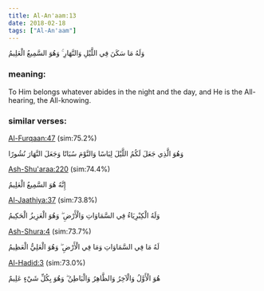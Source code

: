 ```yaml
---
title: Al-An'aam:13
date: 2018-02-18
tags: ["Al-An'aam"]
---
```

وَلَهُ مَا سَكَنَ فِي اللَّيْلِ وَالنَّهَارِ ۚ وَهُوَ السَّمِيعُ الْعَلِيمُ
### meaning: 
To Him belongs whatever abides in the night and the day, and He is the All-hearing, the All-knowing.
### similar verses: 

[Al-Furqaan:47](/25/47) (sim:75.2%)

وَهُوَ الَّذِي جَعَلَ لَكُمُ اللَّيْلَ لِبَاسًا وَالنَّوْمَ سُبَاتًا وَجَعَلَ النَّهَارَ نُشُورًا

[Ash-Shu'araa:220](/26/220) (sim:74.4%)

إِنَّهُ هُوَ السَّمِيعُ الْعَلِيمُ

[Al-Jaathiya:37](/45/37) (sim:73.8%)

وَلَهُ الْكِبْرِيَاءُ فِي السَّمَاوَاتِ وَالْأَرْضِ ۖ وَهُوَ الْعَزِيزُ الْحَكِيمُ

[Ash-Shura:4](/42/4) (sim:73.7%)

لَهُ مَا فِي السَّمَاوَاتِ وَمَا فِي الْأَرْضِ ۖ وَهُوَ الْعَلِيُّ الْعَظِيمُ

[Al-Hadid:3](/57/3) (sim:73.0%)

هُوَ الْأَوَّلُ وَالْآخِرُ وَالظَّاهِرُ وَالْبَاطِنُ ۖ وَهُوَ بِكُلِّ شَيْءٍ عَلِيمٌ
